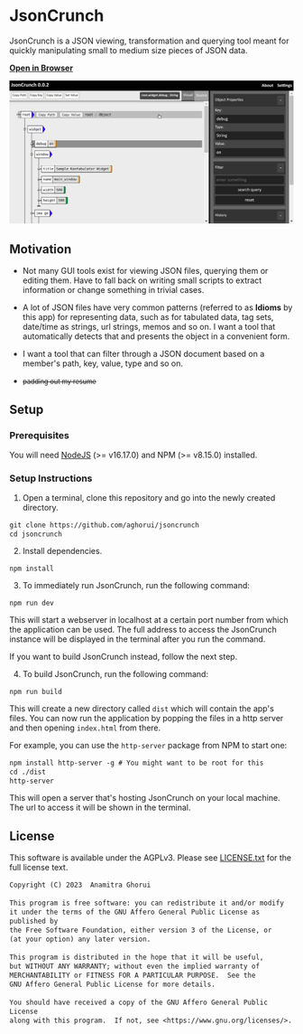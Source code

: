 # JsonCrunch

JsonCrunch is a JSON viewing, transformation and querying tool meant for quickly
manipulating small to medium size pieces of JSON data.

**[Open in Browser][applink]**

![screenshot][screenshot]

## Motivation

* Not many GUI tools exist for viewing JSON files, querying them or editing
  them. Have to fall back on writing small scripts to extract information or
  change something in trivial cases.

* A lot of JSON files have very common patterns (referred to as **Idioms** by
  this app) for representing data, such as for tabulated data, tag sets,
  date/time as strings, url strings, memos and so on. I want a tool that
  automatically detects that and presents the object in a convenient form.

* I want a tool that can filter through a JSON document based on a member's
  path, key, value, type and so on.

* <small>~~padding out my resume~~</small>

## Setup

### Prerequisites

You will need [NodeJS][nodejs] (>= v16.17.0) and NPM (>= v8.15.0) installed.

### Setup Instructions

1. Open a terminal, clone this repository and go into the newly created
   directory.

```
git clone https://github.com/aghorui/jsoncrunch
cd jsoncrunch
```

2. Install dependencies.

```
npm install
```

3. To immediately run JsonCrunch, run the following command:

```
npm run dev
```

This will start a webserver in localhost at a certain port number from which the
application can be used. The full address to access the JsonCrunch instance will be
displayed in the terminal after you run the command.

If you want to build JsonCrunch instead, follow the next step.

4. To build JsonCrunch, run the following command:

```
npm run build
```

This will create a new directory called `dist` which will contain the app's
files. You can now run the application by popping the files in a http server and
then opening `index.html` from there.

For example, you can use the `http-server` package from NPM to start one:

```
npm install http-server -g # You might want to be root for this
cd ./dist
http-server
```

This will open a server that's hosting JsonCrunch on your local machine. The url
to access it will be shown in the terminal.

## License

This software is available under the AGPLv3. Please see [LICENSE.txt][license]
for the full license text.

```
Copyright (C) 2023  Anamitra Ghorui

This program is free software: you can redistribute it and/or modify
it under the terms of the GNU Affero General Public License as published by
the Free Software Foundation, either version 3 of the License, or
(at your option) any later version.

This program is distributed in the hope that it will be useful,
but WITHOUT ANY WARRANTY; without even the implied warranty of
MERCHANTABILITY or FITNESS FOR A PARTICULAR PURPOSE.  See the
GNU Affero General Public License for more details.

You should have received a copy of the GNU Affero General Public License
along with this program.  If not, see <https://www.gnu.org/licenses/>.

```

[applink]: http://aghorui.github.io/jsoncrunch
[screenshot]: ./doc/media/screenshot.png
[license]:    ./LICENSE.txt
[nodejs]:     https://nodejs.org